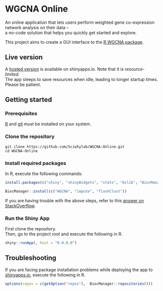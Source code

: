 # WGCNA Online

An online application that lets users perform weighted gene co-expression network analysis on their data –  
a no-code solution that helps you quickly get started and explore.

This project aims to create a GUI interface to the [R WGCNA package](https://www.rdocumentation.org/packages/WGCNA/versions/1.71).

## Live version

A [hosted version](https://kitswas.shinyapps.io/WGCNA-Online/) is available on shinyapps.io. Note that it is _resource-limited._  
The app sleeps to save resources when idle, leading to longer startup times. Please be patient.

## Getting started

### Prerequisites

[R](https://cloud.r-project.org/) and [git](https://git-scm.com/downloads) must be installed on your system.

### Clone the repository

```shell
git clone https://github.com/Sciwhylab/WGCNA-Online.git
cd WGCNA-Online
```

### Install required packages

In R, execute the following commands:

```r
install.packages(c("shiny", "shinyWidgets", "stats", "bslib", "BiocManager", "DT", "here", "readr", "readxl"))
```

```r
BiocManager::install(c("WGCNA", "impute", "flashClust"))
```

If you are having trouble with the above steps, refer to this [answer on StackOverflow](https://stackoverflow.com/a/50364335/8659747).

### Run the Shiny App

First clone the repository.  
Then, go to the project root and execute the following in R.

```r
shiny::runApp(, host = "0.0.0.0")
```

## Troubleshooting

If you are facing package installation problems while deploying the app to [shinyapps.io](https://www.shinyapps.io/), execute the following in R.

```r
options(repos = c(getOption("repos"),  BiocManager::repositories()))
```
